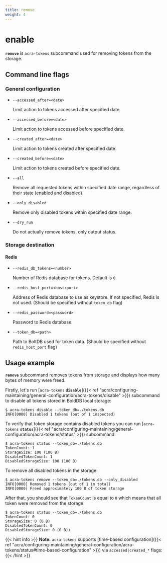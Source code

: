 ```yaml
---
title: remove
weight: 4
---
```


# enable

**`remove`** is `acra-tokens` subcommand used for removing tokens from the storage.

## Command line flags

### General configuration

* `--accessed_after=<date>`

  Limit action to tokens accessed after specified date.

* `--accessed_before=<date>`

  Limit action to tokens accessed before specified date.

* `--created_after=<date>`

  Limit action to tokens created after specified date.

* `--created_before=<date>`

  Limit action to tokens created before specified date.

* `--all`

  Remove all requested tokens within specified date range, regardless of their state (enabled and disabled).

* `--only_disabled`

  Remove only disabled tokens within specified date range.

* `--dry_run`

  Do not actually remove tokens, only output status.

### Storage destination

#### Redis

* `--redis_db_tokens=<number>`

  Number of Redis database for tokens.
  Default is `0`.

* `--redis_host_port=<host:port>`

  Address of Redis database to use as keystore.
  If not specified, Redis is not used.
  (Should be specified without `token_db` flag)

* `--redis_password=<password>`

  Password to Redis database.

* `--token_db=<path>`

  Path to BoltDB used for token data.
  (Should be specified without `redis_host_port` flag)

## Usage example

**`remove`** subcommand removes tokens from storage and displays how many bytes of memory were freed.

Firstly, let's run [`acra-tokens` **`disable`**]({{< ref "acra/configuring-maintaining/general-configuration/acra-tokens/disable" >}}) subcommand to disable all tokens stored in BoldDB local storage:

```
$ acra-tokens disable --token_db=./tokens.db
INFO[0000] Disabled 1 tokens (out of 1 inspected)
```

To verify that token storage contains disabled tokens you can run [`acra-tokens` **`status`**]({{< ref "acra/configuring-maintaining/general-configuration/acra-tokens/status" >}}) subcommand:

```
$ acra-tokens status --token_db=./tokens.db
TokenCount: 1
StorageSize: 100 (100 B)
DisabledTokenCount: 1
DisabledStorageSize: 100 (100 B)
```

To remove all disabled tokens in the storage:

```
$ acra-tokens remove --token_db=./tokens.db --only_disabled
INFO[0000] Removed 1 tokens (out of 1 in total)         
INFO[0000] Freed approximately 100 B of token storage
```

After that, you should see that `TokenCount` is equal to `0` which means that all token were removed from the storage:
```
$ acra-tokens status --token_db=./tokens.db
TokenCount: 0
StorageSize: 0 (0 B)
DisabledTokenCount: 0
DisabledStorageSize: 0 (0 B))
```

{{< hint info >}}
**Note:**
`acra-tokens` supports [time-based configuration]({{< ref "acra/configuring-maintaining/general-configuration/acra-tokens/status#time-based-configuration" >}}) via `accessed|created_*` flags:
{{< /hint >}}